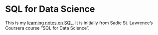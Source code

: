 # SQL for Data Science

This is my [learning notes on SQL](http://scientistcafe.com/notes/SQL). It is initially from Sadie St. Lawrence’s Coursera course “SQL for Data Science”.


